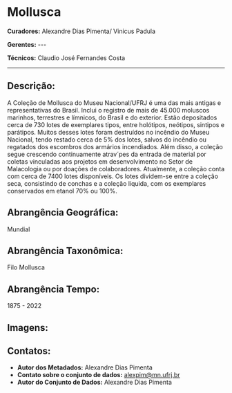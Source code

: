 # Mollusca

**Curadores:** Alexandre Dias Pimenta/ Vinicus Padula

**Gerentes:** ---

**Técnicos:** Claudio José Fernandes Costa

---

## Descrição:

A Coleção de Mollusca do Museu Nacional/UFRJ é uma das mais antigas e representativas do Brasil. Inclui o registro de mais de 45.000 moluscos marinhos, terrestres e límnicos, do Brasil e do exterior. Estão depositados cerca de 730 lotes de exemplares tipos, entre holótipos, neótipos, sintipos e parátipos.
Muitos desses lotes foram destruídos no incêndio do Museu Nacional, tendo restado cerca de 5% dos lotes, salvos do incêndio ou regatados dos escombros dos armários incendiados. Além disso, a coleção segue crescendo continuamente atrav´pes da entrada de material por coletas vinculadas aos projetos em desenvolvimento no Setor de Malacologia ou por doações de colaboradores.
Atualmente, a coleção conta com cerca de 7400 lotes disponíveis. Os lotes dividem-se entre a coleção seca, consistindo de conchas e a coleção líquida, com os exemplares conservados em etanol 70% ou 100%. 

## Abrangência Geográfica: 
Mundial

## Abrangência Taxonômica: 
Filo Mollusca

## Abrangência Tempo: 
1875 - 2022

## Imagens:

## Contatos:

* **Autor dos Metadados:** Alexandre Dias Pimenta
* **Contato sobre o conjunto de dados:** alexpim@mn.ufrj.br
* **Autor do Conjunto de Dados:** Alexandre Dias Pimenta
